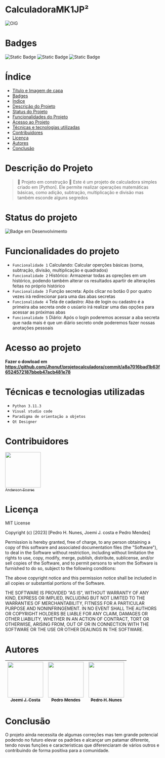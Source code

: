 # CalculadoraMK1JP²

![OIG](https://github.com/Jhonuf/projetocalculadora/assets/143608018/3daf7d4b-19e9-407c-a502-05658201869d)
# Badges
<img alt="Static Badge" src="https://img.shields.io/badge/license-MIT-blue"> <img alt="Static Badge" src="https://img.shields.io/badge/version-1.0-green"> <img alt="Static Badge" src="https://img.shields.io/badge/release_date-september- red"> 

# Índice 

* [Título e Imagem de capa](#título-e-Imagem-de-capa)
* [Badges](#badges)
* [Índice](#índice)
* [Descrição do Projeto](#descrição-do-projeto)
* [Status do Projeto](#status-do-Projeto)
* [Funcionalidades do Projeto](#funcionalidades-do-projeto)
* [Acesso ao Projeto](#acesso-ao-projeto)
* [Técnicas e tecnologias utilizadas](#técnicas-e-tecnologias-utilizadas)
* [Contribuidores](#contribuidores)
* [Licença](#licença)
* [Autores](#autores)
* [Conclusão](#conclusão)

# Descrição do Projeto

> :construction: Projeto em construção :construction: Este é um projeto de calculadora simples criado em [Python]. Ele permite realizar operações matemáticas básicas, como adição, subtração, multiplicação e divisão mas também esconde alguns segredos

# Status do projeto

![Badge em Desenvolvimento](http://img.shields.io/static/v1?label=STATUS&message=EM%20DESENVOLVIMENTO&color=GREEN&style=for-the-badge)

# Funcionalidades do projeto

- `Funcionalidade 1` Calculando: Calcular operções básicas (soma, subtração, divisão, multiplicação e quadrados)
- `Funcionalidade 2` Histórico: Armazenar todas as opreções em um histórico, podendo também alterar os resultados apartir de alterações feitas no próprio histórico
- `Funcionalidade 3` Função secreta: Após clicar no botão 0 por quatro vezes irá redirecionar para uma das abas secretas 
- `Funcionalidade 4` Tela de cadastro: Aba de login ou cadastro é a primeira aba secreta onde o usúario irá realizar uma das opções para acessar as próximas abas
- `Funcionalidade 5` Diário: Após o login poderemos acessar a aba secreta que nada mais é que um diário secreto onde poderemos fazer nossas anotações pessoais 

# Acesso ao projeto

**Fazer o dowload em https://github.com/Jhonuf/projetocalculadora/commit/a8a7016bad1b63f6524572187bbeb47acb481e78**

# Técnicas e tecnologias utilizadas

- ``Python 3.11.3``
- ``Visual studio code``
- ``Paradigma de orientação a objetos``
- ``Qt Designer``

# Contribuidores
[<img loading="lazy" src="https://avatars.githubusercontent.com/u/1398828?v=4" width=115><br><sub>Anderson Soares </sub>](https://github.com/andersonmarques)

# Licença
MIT License

Copyright (c) [2023] [Pedro H. Nunes, Joemi J. costa e Pedro Mendes]

Permission is hereby granted, free of charge, to any person obtaining a copy
of this software and associated documentation files (the "Software"), to deal
in the Software without restriction, including without limitation the rights
to use, copy, modify, merge, publish, distribute, sublicense, and/or sell
copies of the Software, and to permit persons to whom the Software is
furnished to do so, subject to the following conditions:

The above copyright notice and this permission notice shall be included in all
copies or substantial portions of the Software.

THE SOFTWARE IS PROVIDED "AS IS", WITHOUT WARRANTY OF ANY KIND, EXPRESS OR
IMPLIED, INCLUDING BUT NOT LIMITED TO THE WARRANTIES OF MERCHANTABILITY,
FITNESS FOR A PARTICULAR PURPOSE AND NONINFRINGEMENT. IN NO EVENT SHALL THE
AUTHORS OR COPYRIGHT HOLDERS BE LIABLE FOR ANY CLAIM, DAMAGES OR OTHER
LIABILITY, WHETHER IN AN ACTION OF CONTRACT, TORT OR OTHERWISE, ARISING FROM,
OUT OF OR IN CONNECTION WITH THE SOFTWARE OR THE USE OR OTHER DEALINGS IN THE
SOFTWARE.
# Autores
[<img loading="lazy" src="https://avatars.githubusercontent.com/u/143594777?v=4" width=115><br><sub>Joemi J. Costa</sub>](https://github.com/jhonuf) |  [<img loading="lazy" src="https://avatars.githubusercontent.com/u/143607790?v=4" width=115><br><sub>Pedro Mendes</sub>](https://github.com/PedroMendeseng) |  [<img loading="lazy" src="https://avatars.githubusercontent.com/u/143608018?v=4" width=115><br><sub>Pedro H. Nunes</sub>](https://github.com/Phzn777) |
| :---: | :---: | :---: |

# Conclusão
O projeto ainda necessita de algumas correções mas tem grande potencial podendo no futuro elevar os padrões e alcançar um patamar diferente, tendo novas funções e caracteristicas que diferenciaram de vários outros e contribuindo de forma positiva para a comunidade.

 












